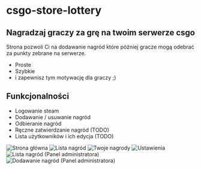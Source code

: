 # csgo-store-lottery
## Nagradzaj graczy za grę na twoim serwerze csgo

Strona pozwoli Ci na dodawanie nagród które później gracze mogą odebrać za punkty zebrane na serwerze.

- Proste
- Szybkie
- i zapewnisz tym motywację dla graczy ;)

## Funkcjonalności

- Logowanie steam
- Dodawanie / usuwanie nagród
- Odbieranie nagród
- Ręczne zatwierdzanie nagród (TODO)
- Lista użytkowników i ich edycja (TODO)

![Strona główna](https://i.imgur.com/0ckUP5b.png)
![Lista nagród](https://i.imgur.com/kaeSwzX.png)
![Twoje nagrody](https://i.imgur.com/WulV0NM.png)
![Ustawienia](https://i.imgur.com/Z1sN4jo.png)
![Lista nagród (Panel administratora)](https://i.imgur.com/ffsf8eN.png)
![Dodawanie nagród (Panel administratora)](https://i.imgur.com/m7RqLjz.png)
